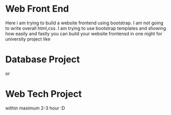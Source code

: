 # Web Front End

Here i am trying to build a website frontend using bootstrap. I am not going to write overall html,css. I am trying to use bootstrap templates and showing how easily and fastly you can build your website frontensd in one night for university project like <h1> Database Project </h1> or <h1> Web Tech Project </h1> within maximum 2-3 hour :D 
